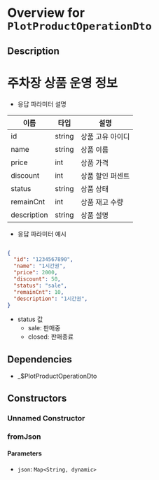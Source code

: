 # Overview for `PlotProductOperationDto`

## Description

# 주차장 상품 운영 정보

 - 응답 파라미터 설명

 |이름|타입|설명|
 |-|-|-|
 |id|string|상품 고유 아이디|
 |name|string|상품 이름|
 |price|int|상품 가격|
 |discount|int|상품 할인 퍼센트|
 |status|string|상품 상태|
 |remainCnt|int|상품 재고 수량|
 |description|string|상품 설명|

 - 응답 파라미터 예시
 ```json

 {
   "id": "1234567890",
   "name": "1시간권",
   "price": 2000,
   "discount": 50,
   "status": "sale",
   "remainCnt": 10,
   "description": "1시간권",
 }
 ```

 - status 값
   - sale: 판매중
   - closed: 판매종료

## Dependencies

- _$PlotProductOperationDto

## Constructors

### Unnamed Constructor


### fromJson


#### Parameters

- `json`: `Map<String, dynamic>`
